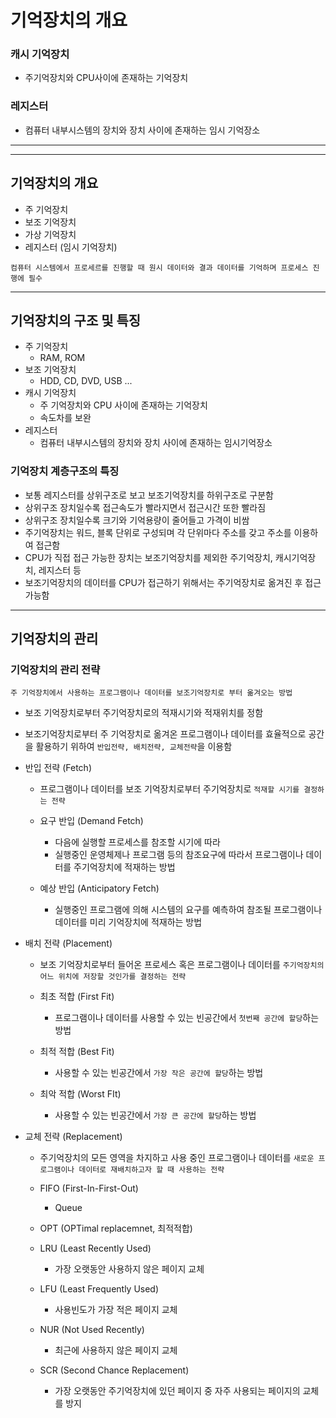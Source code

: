 # 기억장치의 개요

### 캐시 기억장치

- 주기억장치와 CPU사이에 존재하는 기억장치

### 레지스터

- 컴퓨터 내부시스템의 장치와 장치 사이에 존재하는 임시 기억장소

---

---

## 기억장치의 개요

- 주 기억장치
- 보조 기억장치
- 가상 기억장치
- 레지스터 (임시 기억장치)

```
컴퓨터 시스템에서 프로세르를 진행할 때 원시 데이터와 결과 데이터를 기억하며 프로세스 진행에 필수
```

---

## 기억장치의 구조 및 특징

- 주 기억장치
  - RAM, ROM
- 보조 기억장치
  - HDD, CD, DVD, USB ...
- 캐시 기억장치
  - 주 기억장치와 CPU 사이에 존재하는 기억장치
  - 속도차를 보완
- 레지스터
  - 컴퓨터 내부시스템의 장치와 장치 사이에 존재하는 임시기억장소

### 기억장치 계층구조의 특징

- 보통 레지스터를 상위구조로 보고 보조기억장치를 하위구조로 구분함
- 상위구조 장치일수록 접근속도가 빨라지면서 접근시간 또한 빨라짐
- 상위구조 장치일수록 크기와 기억용량이 줄어들고 가격이 비쌈
- 주기억장치는 워드, 블록 단위로 구성되며 각 단위마다 주소를 갖고 주소를 이용하여 접근함
- CPU가 직접 접근 가능한 장치는 보조기억장치를 제외한 주기억장치, 캐시기억장치, 레지스터 등
- 보조기억장치의 데이터를 CPU가 접근하기 위해서는 주기억장치로 옮겨진 후 접근 가능함

---

## 기억장치의 관리

### 기억장치의 관리 전략

```
주 기억장치에서 사용하는 프로그램이나 데이터를 보조기억장치로 부터 옮겨오는 방법
```

- 보조 기억장치로부터 주기억장치로의 적재시기와 적재위치를 정함
- 보조기억장치로부터 주 기억장치로 옮겨온 프로그램이나 데이터를 효율적으로 공간을 활용하기 위하여 `반입전략, 배치전략, 교체전략`을 이용함

- 반입 전략 (Fetch)

  - 프로그램이나 데이터를 보조 기억장치로부터 주기억장치로 `적재할 시기를 결정하는 전략`

  - 요구 반입 (Demand Fetch)
    - 다음에 실행할 프로세스를 참조할 시기에 따라
    - 실행중인 운영체제나 프로그램 등의 참조요구에 따라서 프로그램이나 데이터를 주기억장치에 적재하는 방법
  - 예상 반입 (Anticipatory Fetch)
    - 실행중인 프로그램에 의해 시스템의 요구를 예측하여 참조될 프로그램이나 데이터를 미리 기억장치에 적재하는 방법

- 배치 전략 (Placement)

  - 보조 기억장치로부터 들어온 프로세스 혹은 프로그램이나 데이터를 `주기억장치의 어느 위치에 저장할 것인가를 결정하는 전략`

  - 최초 적합 (First Fit)
    - 프로그램이나 데이터를 사용할 수 있는 빈공간에서 `첫번째 공간에 할당`하는 방법
  - 최적 적합 (Best Fit)
    - 사용할 수 있는 빈공간에서 `가장 작은 공간에 할당`하는 방법
  - 최악 적합 (Worst FIt)
    - 사용할 수 있는 빈공간에서 `가장 큰 공간에 할당`하는 방법

- 교체 전략 (Replacement)

  - 주기억장치의 모든 영역을 차지하고 사용 중인 프로그램이나 데이터를 `새로운 프로그램이나 데이터로 재배치하고자 할 때 사용하는 전략`

  - FIFO (First-In-First-Out)
    - Queue
  - OPT (OPTimal replacemnet, 최적적합)
  - LRU (Least Recently Used)
    - 가장 오랫동안 사용하지 않은 페이지 교체
  - LFU (Least Frequently Used)
    - 사용빈도가 가장 적은 페이지 교체
  - NUR (Not Used Recently)
    - 최근에 사용하지 않은 페이지 교체
  - SCR (Second Chance Replacement)
    - 가장 오랫동안 주기억장치에 있던 페이지 중 자주 사용되는 페이지의 교체를 방지
